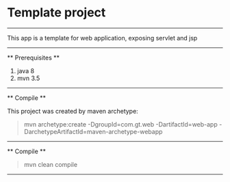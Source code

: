 # Template project
____

This app is a template for web application, exposing servlet and jsp 
____
 
** Prerequisites **

1. java 8
1. mvn 3.5

____
  
** Compile **

This project was created by maven archetype:

> mvn archetype:create -DgroupId=com.gt.web -DartifactId=web-app -DarchetypeArtifactId=maven-archetype-webapp
____
  
** Compile **
 
> mvn clean compile
  
____
